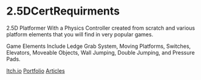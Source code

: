 # 2.5DCertRequirments
2.5D Platformer With a Physics Controller created from scratch and various platform elements that you will find in very popular games.

Game Elements Include Ledge Grab System, Moving Platforms, Switches, Elevators,  Moveable Objects, Wall Jumping, Double Jumping, and Pressure Pads.

[Itch.io](https://ktmarine1999.itch.io/25d-platformer)
[Portfolio](https://jameslafritz.intensive.gamedevhq.com/)
[Articles](https://ktmarine1999.medium.com/)